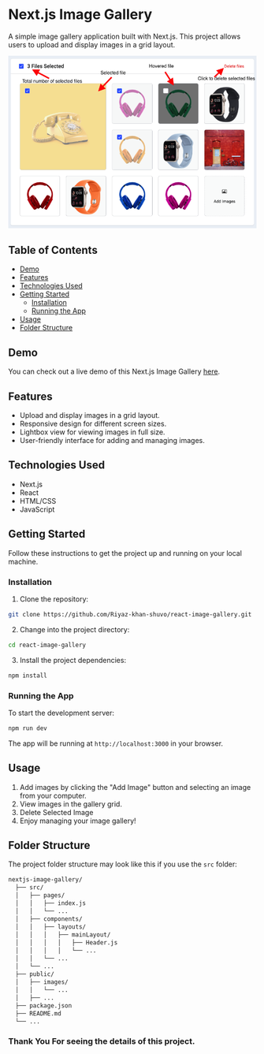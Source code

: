 # Next.js Image Gallery

A simple image gallery application built with Next.js. This project allows users to upload and display images in a grid layout.

<img  src="./public/images/output.png" />

## Table of Contents

- [Demo](#demo)
- [Features](#features)
- [Technologies Used](#technologies-used)
- [Getting Started](#getting-started)
  - [Installation](#installation)
  - [Running the App](#running-the-app)
- [Usage](#usage)
- [Folder Structure](#folder-structure)

## Demo

You can check out a live demo of this Next.js Image Gallery [here](https://react-image-gallery-by-riyaz.netlify.app/).

## Features

- Upload and display images in a grid layout.
- Responsive design for different screen sizes.
- Lightbox view for viewing images in full size.
- User-friendly interface for adding and managing images.

## Technologies Used

- Next.js
- React
- HTML/CSS
- JavaScript

## Getting Started

Follow these instructions to get the project up and running on your local machine.

### Installation

1. Clone the repository:

```bash
git clone https://github.com/Riyaz-khan-shuvo/react-image-gallery.git
```

2. Change into the project directory:

```bash
cd react-image-gallery
```

3. Install the project dependencies:

```bash
npm install
```

### Running the App

To start the development server:

```bash
npm run dev
```

The app will be running at `http://localhost:3000` in your browser.

## Usage

1. Add images by clicking the "Add Image" button and selecting an image from your computer.
2. View images in the gallery grid.
5. Delete Selected Image
4. Enjoy managing your image gallery!

## Folder Structure

The project folder structure may look like this if you use the `src` folder:

```plaintext
nextjs-image-gallery/
  ├── src/
  │   ├── pages/
  │   │   ├── index.js
  │   │   └── ...
  │   ├── components/
  │   │   ├── layouts/
  │   │   │   ├── mainLayout/
  │   │   │   │   ├── Header.js
  │   │   │   │   └── ...
  │   │   └── ...
  │   └── ...
  ├── public/
  │   ├── images/
  │   │   └── ...
  │   ├── ...
  ├── package.json
  ├── README.md
  └── ...
```
### Thank You For seeing the details of this project. 